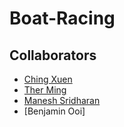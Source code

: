 # Boat-Racing

## Collaborators
- [Ching Xuen](https://github.com/muchenthusiast)
- [Ther Ming](https://github.com/ThrMing)
- [Manesh Sridharan](https://github.com/ManeshSridharan)
- [Benjamin Ooi]
